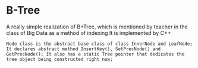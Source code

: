# B-Tree
A really simple realization of B+Tree, which is mentioned by teacher in the class of Big Data as a method of indexing
It is implemented by C++

	Node class is the abstract base class of class InnerNode and LeafNode; It declares abstract method InsertKey(), SetPrecNode() and GetPrecNode(); It also has a static Tree pointer that dedicates the tree object being constructed right now; 
	
